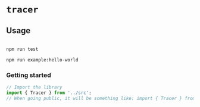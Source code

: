 # `tracer`


##  Usage

```bash

npm run test

npm run example:hello-world

```

### Getting started

```typescript
// Import the library
import { Tracer } from '../src';
// When going public, it will be something like: import { Tracer } from '@aws-lambda-powertools/tracer';

```